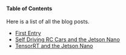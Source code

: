 #### Table of Contents

Here is a list of all the blog posts.

* [First Entry](/blog/first_entry.html)
* [Self Driving RC Cars and the Jetson Nano](/blog/self_driving_radio_controlled_cars.html)
* [TensorRT and the Jetson Nano](/blog/tensorrt_adventures.html)
